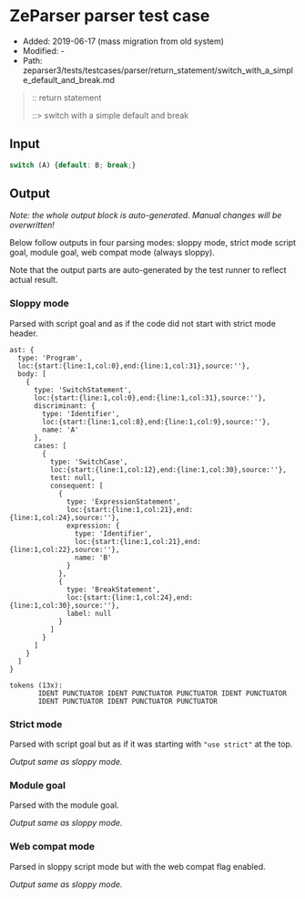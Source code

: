 # ZeParser parser test case

- Added: 2019-06-17 (mass migration from old system)
- Modified: -
- Path: zeparser3/tests/testcases/parser/return_statement/switch_with_a_simple_default_and_break.md

> :: return statement
>
> ::> switch with a simple default and break

## Input

`````js
switch (A) {default: B; break;}
`````

## Output

_Note: the whole output block is auto-generated. Manual changes will be overwritten!_

Below follow outputs in four parsing modes: sloppy mode, strict mode script goal, module goal, web compat mode (always sloppy).

Note that the output parts are auto-generated by the test runner to reflect actual result.

### Sloppy mode

Parsed with script goal and as if the code did not start with strict mode header.

`````
ast: {
  type: 'Program',
  loc:{start:{line:1,col:0},end:{line:1,col:31},source:''},
  body: [
    {
      type: 'SwitchStatement',
      loc:{start:{line:1,col:0},end:{line:1,col:31},source:''},
      discriminant: {
        type: 'Identifier',
        loc:{start:{line:1,col:8},end:{line:1,col:9},source:''},
        name: 'A'
      },
      cases: [
        {
          type: 'SwitchCase',
          loc:{start:{line:1,col:12},end:{line:1,col:30},source:''},
          test: null,
          consequent: [
            {
              type: 'ExpressionStatement',
              loc:{start:{line:1,col:21},end:{line:1,col:24},source:''},
              expression: {
                type: 'Identifier',
                loc:{start:{line:1,col:21},end:{line:1,col:22},source:''},
                name: 'B'
              }
            },
            {
              type: 'BreakStatement',
              loc:{start:{line:1,col:24},end:{line:1,col:30},source:''},
              label: null
            }
          ]
        }
      ]
    }
  ]
}

tokens (13x):
       IDENT PUNCTUATOR IDENT PUNCTUATOR PUNCTUATOR IDENT PUNCTUATOR
       IDENT PUNCTUATOR IDENT PUNCTUATOR PUNCTUATOR
`````

### Strict mode

Parsed with script goal but as if it was starting with `"use strict"` at the top.

_Output same as sloppy mode._

### Module goal

Parsed with the module goal.

_Output same as sloppy mode._

### Web compat mode

Parsed in sloppy script mode but with the web compat flag enabled.

_Output same as sloppy mode._
